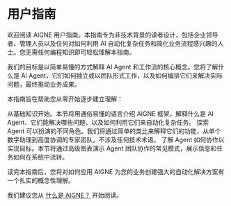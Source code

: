 # 用户指南

欢迎阅读 AIGNE 用户指南。本指南专为非技术背景的读者设计，包括企业领导者、管理人员以及任何对如何利用 AI 自动化复杂任务和简化业务流程感兴趣的人士。您无需任何编程知识即可轻松理解本指南。

我们的目标是以简单易懂的方式解释 AI Agent 和工作流的核心概念。您将了解什么是 AI Agent，它们如何独立或以团队形式工作，以及如何编排它们来解决实际问题，最终推动业务成果。

本指南旨在帮助您从零开始逐步建立理解：

<x-cards data-columns="1">
  <x-card data-title="什么是 AIGNE？" data-icon="lucide:brain-circuit" data-href="/user-guide/what-is-aigne">
    从基础知识开始。本节将用通俗易懂的语言介绍 AIGNE 框架，解释什么是 AI Agent、它们能解决哪些问题，以及如何利用它们来自动化复杂任务。
  </x-card>
  <x-card data-title="了解 Agent" data-icon="lucide:users" data-href="/user-guide/understanding-agents">
    探索 Agent 可以扮演的不同角色。我们将通过简单的类比来解释它们的功能，从单个数字助理到高度协调的专家团队，不涉及任何技术术语。
  </x-card>
  <x-card data-title="常见工作流" data-icon="lucide:milestone" data-href="/user-guide/common-workflows">
    了解 Agent 如何协作以实现目标。本节将通过高级图表演示 Agent 团队协作的常见模式，展示信息和任务如何在系统中流转。
  </x-card>
</x-cards>

读完本指南后，您将对如何应用 AIGNE 为您的业务创建强大的自动化解决方案有一个扎实的概念性理解。

我们建议您从 [什么是 AIGNE？](./user-guide-what-is-aigne.md) 开始阅读。